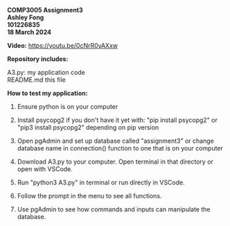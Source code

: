 **COMP3005 Assignment3** <br>
**Ashley Fong** <br>
**101226835** <br>
**18 March 2024**

**Video:**  https://youtu.be/0cNrR0yAXxw 

**Repository includes:**

A3.py:      my application code <br>
README.md   this file

**How to test my application:**

1.  Ensure python is on your computer

2.  Install psycopg2 if you don't have it yet with: 
    "pip install psycopg2" or "pip3 install psycopg2" depending on pip version

3.  Open pgAdmin and set up database called "assignment3" or change database name in 
    connection() function to one that is on your computer

4.  Download A3.py to your computer. Open terminal in that directory or open with VSCode. 

5.  Run "python3 A3.py" in terminal or run directly in VSCode.

6.  Follow the prompt in the menu to see all functions. 

7.  Use pgAdmin to see how commands and inputs can manipulate the database. 